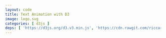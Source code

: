 ```yaml
---
layout: code
title: Text Animation with D3
image: logo.svg
categories: [ d3js ]
deps: [ 'https://d3js.org/d3.v3.min.js', 'https://cdn.rawgit.com/riccardoscalco/textures/master/textures.min.js' ]
---
```

<link href='https://fonts.googleapis.com/css?family=Raleway:900italic' rel='stylesheet' type='text/css'>
<style>
    svg{
        border: solid 1px rgb( 251, 53, 80 );
    }

    svg:hover{
        cursor: pointer;
    }    

    svg #border{
        fill: none;
        stroke: rgb( 251, 53, 80 );
        stroke-width: 1px;
        transition: all .1s ease-in;
    }

    svg:hover #border{
        cursor: pointer;
        stroke-width: 20px;
    }

    svg text{
        font-family: Raleway, sans-serif;
    }
</style>

<div id='render'></div>

<script>
    // Textures.js: https://riccardoscalco.github.io/textures/

    window.addEventListener( 'load', function() {
        var h = 300, w;
        var svg = d3.select( '#render' )
            .append( 'svg' );

        function getWidth(){
            w = window.innerWidth > 1200 ? 1200 : window.innerWidth;
            svg.attr( { width: w, height: h } );
        }
        getWidth();
        window.addEventListener( 'resize', getWidth );
        
        svg.append( 'rect' )
            .attr( {
                id: 'border',
                x: 0,
                y: 0,
                width: w,
                height: h
            } );

        svg.append( 'clipPath' )
            .attr( 'id', 'mask' )
            .append( 'rect' )
            .attr( {
                id: 'rectmask',
                x: 0,
                y: 0,
                width: w,
                height: h
            } );

        var t = textures.lines()
            .thinner()
            .heavier()
            .stroke( 'rgb( 251, 53, 80 )' )
            .id( 'pattern' );
    
        svg.call( t );

        var text = svg.append( 'text' )
            .attr( {
                x: w/2,
                'font-size': '250px',
                fill: t.url(),
                'clip-path': 'url(#mask)'
            } )
            .style( 'text-anchor', 'middle' )
            .text( 'le Club'.toUpperCase() );

        text.attr( 'y', h / 2 );
        var bbox = text.node().getBBox();
        text.attr( 'y', h / 2  + h / 2-( bbox.y + bbox.height / 2 ) );

        function title(){
            d3.select( '#rectmask' )
                .attr( {
                    width: 0,
                    height: h,
                    y: 0
                } )
                .transition()
                .duration( 500 )
                .attr( 'width', w )
                .transition()
                .duration( 800 )
                .transition()
                .duration( 500 )
                .attr( {
                    height: 0,
                    y: h / 2
                } )
                .each( 'end', animBars );

            d3.select( '#pattern' )
                .select( 'path' )
                .attr( 'stroke-width', 4 )
                .transition()
                .delay( 1000 )
                .duration( 500 )
                .attr( 'stroke-width', 30 );
        }

        function animBars(){
            var margin = 50;
            var space = 10;
            var barWidth = 30;

            var nb = Math.floor( ( w - margin * 2 ) / ( barWidth + space ) );
            margin = ( w - ( nb * ( barWidth + space ) ) ) / 2;

            var g = svg.append( 'g' )
                .attr( 'id', 'bars' );

            var data = d3.range( nb ).map( function( d ){
                var pos = Math.random() < .5 ? -1 : 1,
                    height = 20 + Math.floor( Math.random() * ( h / 2 - 20 - 20 ) ),
                    h1 =  5 + Math.random() * ( height / 2 - 10),
                    h2 =  5 + Math.random() * ( height / 2 - 10),
                    h3 = height - h1 - h2;

                return {
                    pos: pos,
                    height: height,
                    cumul: [ h1, h2, h3 ]
                };
            } );

            function createElements(){
                g.selectAll( 'rect' )
                    .remove()
                    .data( d3.range( nb * 3 ) )
                    .enter()
                    .append( 'rect' )
                    .datum( function( d, i ){
                        return {
                            pos: data[ ~~( i / 3 ) ].pos,
                            height: data[ ~~( i / 3 ) ].height
                        };
                    } );

                animateElements();
            }

            function animateElements(){
                var count = 0;

                g.selectAll( 'rect' )
                    .attr( {
                        fill: 'rgb( 251, 53, 80 )',
                        y: h / 2,
                        width: barWidth,
                        height: 0
                    } )
                    .attr( 'x', function( d, i ){
                        return margin + space / 2 + ( barWidth + space ) * ~~( i / 3 );
                    } )
                    .transition()
                    .delay( function( d, i ){
                        return ~~( i / 3 ) * 50;
                    } )
                    .attr( 'height', function( d ){
                        return Math.abs( d.height );
                    } )
                    .attr( 'y', function( d ){
                        return d.pos < 0 ? h / 2 - d.height : h / 2 ;
                    } )
                    .each( 'end', function(){
                        count ++;
                        if( count === nb *3 ) animateElements2();
                    } );
            }

            function animateElements2(){
                var count = 0;

                g.selectAll( 'rect' )
                    .transition()
                    .attr( 'y', function( d, i ){
                        var y;
                        if(  d.pos < 0 ){
                            y = h / 2 - d.height;
                        }
                        else{
                            y = h / 2;
                        }
                        for( var n = 0; n < i % 3; n++ ){
                            y += data[ ~~( i / 3 ) ].cumul[ n ];
                        }
                        return y;
                    } )
                    .attr( 'height', function( d, i ){
                        return data[ ~~( i / 3 ) ].cumul[ i % 3 ] - 1;
                    } )


                    .transition()
                    .attr( 'x', function( d, i ){
                        return margin + space / 2 + ( barWidth + space ) * ~~( i / 3 ) + ( i % 3) * 11;
                    } )
                    .attr( 'width', 8 )


                    .transition()
                    .attr( 'y', function( d, i ){
                        var y;
                        if(  d.pos < 0 ){
                            y = h / 2 - ( data[ ~~( i / 3 ) ].cumul[ i % 3 ] - 1 );
                        }
                        else{
                            y = h / 2;
                        }
                        return y;
                    } )


                    .transition()
                    .duration( 500 )
                    .attr( {
                        y: h / 2,
                        height: 0
                    } )
                    .remove()
                    .each( 'end', function(){
                        count ++;
                        if( count === nb *3 ) title();
                    } );
            }

            createElements();
        }

        function animArcs(){
			var data = [];
			for(var position = 0; position < longueur - 20; position += data[data.length - 1].size ){
				var size = 10 + Math.random() * 50;
				
				if( position + size > longueur ) size = longueur - position;
				
				data. push( {
					size: size,
					x: position + size / 2,
					upper: Math.random() < 0.5
				} );
			}

			var data2 = [], index = 0;
			for( var i = 0; i < data.length - 1; i ++ ){
				if( data[ i ].upper == data[ i + 1 ].upper ){
					if( data2[ index ] ){
						data2[ index ].size += data[ i + 1 ].size;
					}
					else{
						var size = data[ i ].size + data[ i + 1 ].size;
						data2.push( {
							size: size,
							x: data[ i ].x - data[ i ].size / 2,
							upper: data[ i ].upper
						} );
					}
				}
				else{
					if( data2[ index ] ){
						data2[ index ].x += data2[ index ].size / 2;
						index ++;
					}
				}
			}
        }

        window.addEventListener( 'click', title );
        title();
    } );
</script>